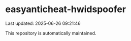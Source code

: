 # easyanticheat-hwidspoofer

Last updated: 2025-06-26 09:21:46

This repository is automatically maintained.
